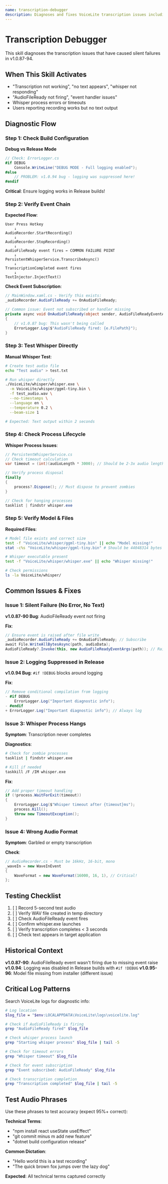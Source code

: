 ```yaml
---
name: transcription-debugger
description: Diagnoses and fixes VoiceLite transcription issues including silent failures, event handling problems, and whisper errors. Activates when transcription isn't working, text doesn't appear, or whisper-related errors occur.
---
```


# Transcription Debugger

This skill diagnoses the transcription issues that have caused silent failures in v1.0.87-94.

## When This Skill Activates

- "Transcription not working", "no text appears", "whisper not responding"
- "AudioFileReady not firing", "event handler issues"
- Whisper process errors or timeouts
- Users reporting recording works but no text output

## Diagnostic Flow

### Step 1: Check Build Configuration

**Debug vs Release Mode**
```csharp
// Check: ErrorLogger.cs
#if DEBUG
    Console.WriteLine("DEBUG MODE - Full logging enabled");
#else
    // PROBLEM: v1.0.94 bug - logging was suppressed here!
#endif
```

**Critical**: Ensure logging works in Release builds!

### Step 2: Verify Event Chain

**Expected Flow**:
```
User Press Hotkey
    ↓
AudioRecorder.StartRecording()
    ↓
AudioRecorder.StopRecording()
    ↓
AudioFileReady event fires ← COMMON FAILURE POINT
    ↓
PersistentWhisperService.TranscribeAsync()
    ↓
TranscriptionCompleted event fires
    ↓
TextInjector.InjectText()
```

**Check Event Subscription**:
```csharp
// MainWindow.xaml.cs - Verify this exists:
_audioRecorder.AudioFileReady += OnAudioFileReady;

// Common issue: Event not subscribed or handler missing
private async void OnAudioFileReady(object sender, AudioFileReadyEventArgs e)
{
    // v1.0.87 bug: This wasn't being called
    ErrorLogger.Log($"AudioFileReady fired: {e.FilePath}");
}
```

### Step 3: Test Whisper Directly

**Manual Whisper Test**:
```bash
# Create test audio file
echo "Test audio" > test.txt

# Run whisper directly
./VoiceLite/whisper/whisper.exe \
  -m VoiceLite/whisper/ggml-tiny.bin \
  -f test_audio.wav \
  --no-timestamps \
  --language en \
  --temperature 0.2 \
  --beam-size 1

# Expected: Text output within 2 seconds
```

### Step 4: Check Process Lifecycle

**Whisper Process Issues**:
```csharp
// PersistentWhisperService.cs
// Check timeout calculation
var timeout = (int)(audioLength * 3000); // Should be 2-3x audio length

// Verify process disposal
finally
{
    process?.Dispose(); // Must dispose to prevent zombies
}

// Check for hanging processes
tasklist | findstr whisper.exe
```

### Step 5: Verify Model & Files

**Required Files**:
```bash
# Model file exists and correct size
test -f "VoiceLite/whisper/ggml-tiny.bin" || echo "Model missing!"
stat -c%s "VoiceLite/whisper/ggml-tiny.bin" # Should be 44048314 bytes

# Whisper executable present
test -f "VoiceLite/whisper/whisper.exe" || echo "Whisper missing!"

# Check permissions
ls -la VoiceLite/whisper/
```

## Common Issues & Fixes

### Issue 1: Silent Failure (No Error, No Text)
**v1.0.87-90 Bug**: AudioFileReady event not firing

**Fix**:
```csharp
// Ensure event is raised after file write
_audioRecorder.AudioFileReady += OnAudioFileReady; // Subscribe
await File.WriteAllBytesAsync(path, audioData);
AudioFileReady?.Invoke(this, new AudioFileReadyEventArgs(path)); // Raise
```

### Issue 2: Logging Suppressed in Release
**v1.0.94 Bug**: `#if !DEBUG` blocks around logging

**Fix**:
```csharp
// Remove conditional compilation from logging
- #if DEBUG
    ErrorLogger.Log("Important diagnostic info");
- #endif
+ ErrorLogger.Log("Important diagnostic info"); // Always log
```

### Issue 3: Whisper Process Hangs
**Symptom**: Transcription never completes

**Diagnostics**:
```bash
# Check for zombie processes
tasklist | findstr whisper.exe

# Kill if needed
taskkill /F /IM whisper.exe
```

**Fix**:
```csharp
// Add proper timeout handling
if (!process.WaitForExit(timeout))
{
    ErrorLogger.Log($"Whisper timeout after {timeout}ms");
    process.Kill();
    throw new TimeoutException();
}
```

### Issue 4: Wrong Audio Format
**Symptom**: Garbled or empty transcription

**Check**:
```csharp
// AudioRecorder.cs - Must be 16kHz, 16-bit, mono
_waveIn = new WaveInEvent
{
    WaveFormat = new WaveFormat(16000, 16, 1), // Critical!
};
```

## Testing Checklist

1. [ ] Record 5-second test audio
2. [ ] Verify WAV file created in temp directory
3. [ ] Check AudioFileReady event fires
4. [ ] Confirm whisper.exe launches
5. [ ] Verify transcription completes < 3 seconds
6. [ ] Check text appears in target application

## Historical Context

**v1.0.87-90**: AudioFileReady event wasn't firing due to missing event raise
**v1.0.94**: Logging was disabled in Release builds with `#if !DEBUG`
**v1.0.95-96**: Model file missing from installer (different issue)

## Critical Log Patterns

Search VoiceLite logs for diagnostic info:

```bash
# Log location
$log_file = "$env:LOCALAPPDATA\VoiceLite\logs\voicelite.log"

# Check if AudioFileReady is firing
grep "AudioFileReady fired" $log_file

# Check whisper process launch
grep "Starting whisper process" $log_file | tail -5

# Check for timeout errors
grep "Whisper timeout" $log_file

# Check for event subscription
grep "Event subscribed: AudioFileReady" $log_file

# Check transcription completion
grep "Transcription completed" $log_file | tail -5
```

## Test Audio Phrases

Use these phrases to test accuracy (expect 95%+ correct):

**Technical Terms**:
- "npm install react useState useEffect"
- "git commit minus m add new feature"
- "dotnet build configuration release"

**Common Dictation**:
- "Hello world this is a test recording"
- "The quick brown fox jumps over the lazy dog"

**Expected**: All technical terms captured correctly